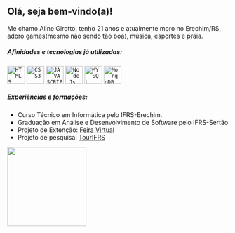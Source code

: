 ## Olá, seja bem-vindo(a)!

 Me chamo Aline Girotto, tenho 21 anos e atualmente moro no Erechim/RS, adoro games(mesmo não sendo tão boa), música, esportes e praia.

##### Afinidades e tecnologias já utilizadas:
<code><img width="40px" src="https://cdn.jsdelivr.net/gh/devicons/devicon/icons/html5/html5-original-wordmark.svg" title = "HTML5"/></code>
<code><img width="40px" src="https://cdn.jsdelivr.net/gh/devicons/devicon/icons/css3/css3-original-wordmark.svg" title = "CSS3"/></code>
<code><img width="40px" src="https://cdn.jsdelivr.net/gh/devicons/devicon/icons/javascript/javascript-original.svg" title = "JAVASCRIPT"/></code>
<code><img width="40px" src="https://cdn.jsdelivr.net/gh/devicons/devicon/icons/nodejs/nodejs-original.svg" title = "Node.Js"/></code>
<code><img width="40px" src="https://cdn.jsdelivr.net/gh/devicons/devicon/icons/mysql/mysql-original.svg" title = "MYSQL"/></code>
<code><img width="40px" src="https://cdn.jsdelivr.net/gh/devicons/devicon/icons/mongodb/mongodb-original-wordmark.svg" title = "MongoDB"/></code>

##### Experiências e formações:
- Curso Técnico em Informática pelo IFRS-Erechim.
- Graduação em Análise e Desenvolvimento de Software pelo IFRS-Sertão
- Projeto de Extenção: <a href="https://feiravirtual.erechim.ifrs.edu.br/">Feira Virtual</a>
- Projeto de pesquisa: <a href="http://tour.sertao.ifrs.edu.br/">TourIFRS</a>

<div>
<a href="https://github.com/AlineGirotto/AlineGirotto">
<img loading="lazy" height="180em" src="https://github-readme-stats.vercel.app/api/top-langs/?username=AlineGirotto&layout=compact&langs_count=7&theme=dracula"/>
</div>